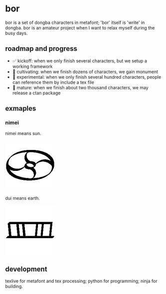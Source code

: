 # bor
bor is a set of dongba characters in metafont; 'bor' itself is 'write' in dongba.
bor is an amateur project when I want to relax myself during the busy days.

## roadmap and progress

* ✅ kickoff: when we only finish several characters, but we setup a working framework
* 🚧 cultivating: when we finish dozens of characters, we gain monument
* 🚧 experimental: when we only finish several hundred characters, people can reference them by include a tex file
* 🚧 mature: when we finish about two thousand characters, we may release a ctan package

## exmaples

### nimei

nimei means sun.

![nimei](https://raw.githubusercontent.com/mountain/bor/main/glyph/nimei.og.png)

dui means earth.

![dui](https://raw.githubusercontent.com/mountain/bor/main/glyph/dui.og.png)

## development

texlive for metafont and tex processing; python for programming; ninja for building.


